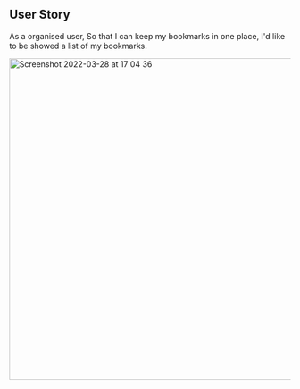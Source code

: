 ## User Story

As a organised user,
So that I can keep my bookmarks in one place,
I'd like to be showed a list of my bookmarks.


<img width="577" alt="Screenshot 2022-03-28 at 17 04 36" src="https://user-images.githubusercontent.com/67235684/160440240-b6b155a3-e266-4153-a9e0-69ea526848b3.png">


